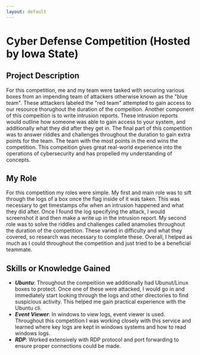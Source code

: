 ```yaml
---
layout: default
---
```


# Cyber Defense Competition (Hosted by Iowa State)



## Project Description
For this competition, me and my team were tasked with securing various boxes from an impending team of attackers otherwise known as the "blue team". These atttackers labeled the "red team" attempted to gain access to our resource thorughout the duration of the compeition. Another component of this compeition is to write intrusion reports. These intrusion reports would outline how someone was able to gain access to your system, and additionally what they did after they get in. The final part of this competition was to answer riddles and challenges throughout the duration to gain extra points for the team. The team with the most points in the end wins the competition. This compeition gives great real-world experience into the operations of cybersecurity and has propelled my understanding of concepts.

## My Role
For this competition my roles were simple. My first and main role was to sift through the logs of a box once the flag inside of it was taken. This was necessary to get timestamps ofw when an intrusion happened and what they did after. Once I found the log specifying the attack, I would screenshot it and then make a write up in the intrusion report. My second role was to solve the riddles and challenges called anamolies throughout the duration of the competition. These varied in difficulty and what they covered, so research was necessary to complete these. Overall, I helped as much as I could throughout the competition and just tried to be a beneficial teammate.

## Skills or Knowledge Gained
- ***Ubuntu***: Throughout the compeitiion we additionally had Ubunut/Linux boxes to protect. Once one of these were attacked, I would go in and immediately start looking through the logs and other directories to find suspicious activity. This helped me gain practical experience with the Ubuntu cli.
- ***Event Viewer***: In windows to view logs, event viewer is used. Throughout this competition I was working closely with this service and learned where key logs are kept in windows systems and how to read windows logs.
- ***RDP***: Worked extensively with RDP protocol and port forwarding to ensure proper connections could be made.